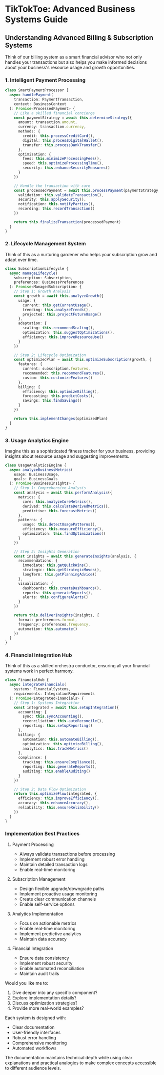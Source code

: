 # TikTokToe: Advanced Business Systems Guide

## Understanding Advanced Billing & Subscription Systems

Think of our billing system as a smart financial advisor who not only handles your transactions but also helps you make informed decisions about your business's resource usage and growth opportunities.

### 1. Intelligent Payment Processing

```typescript
class SmartPaymentProcessor {
  async handlePayment(
    transaction: PaymentTransaction,
    context: BusinessContext
  ): Promise<ProcessedPayment> {
    // Like a skilled financial concierge
    const paymentStrategy = await this.determineStrategy({
      amount: transaction.amount,
      currency: transaction.currency,
      methods: {
        credit: this.processCreditCard(),
        digital: this.processDigitalWallet(),
        transfer: this.processBankTransfer()
      },
      optimization: {
        fees: this.minimizeProcessingFees(),
        speed: this.optimizeProcessingTime(),
        security: this.enhanceSecurityMeasures()
      }
    })

    // Handle the transaction with care
    const processedPayment = await this.processPayment(paymentStrategy, {
      validation: this.validateTransaction(),
      security: this.applySecurity(),
      notification: this.notifyParties(),
      recording: this.recordTransaction()
    })

    return this.finalizeTransaction(processedPayment)
  }
}
```

### 2. Lifecycle Management System

Think of this as a nurturing gardener who helps your subscription grow and adapt over time.

```typescript
class SubscriptionLifecycle {
  async manageLifecycle(
    subscription: Subscription,
    preferences: BusinessPreferences
  ): Promise<ManagedSubscription> {
    // Step 1: Growth Analysis
    const growth = await this.analyzeGrowth({
      usage: {
        current: this.getCurrentUsage(),
        trending: this.analyzeTrends(),
        projected: this.projectFutureUsage()
      },
      adaptation: {
        scaling: this.recommendScaling(),
        optimization: this.suggestOptimizations(),
        efficiency: this.improveResourceUse()
      }
    })

    // Step 2: Lifecycle Optimization
    const optimizedPlan = await this.optimizeSubscription(growth, {
      features: {
        current: subscription.features,
        recommended: this.recommendFeatures(),
        custom: this.customizeFeatures()
      },
      billing: {
        efficiency: this.optimizeBilling(),
        forecasting: this.predictCosts(),
        savings: this.findSavings()
      }
    })

    return this.implementChanges(optimizedPlan)
  }
}
```

### 3. Usage Analytics Engine

Imagine this as a sophisticated fitness tracker for your business, providing insights about resource usage and suggesting improvements.

```typescript
class UsageAnalyticsEngine {
  async analyzeBusinessMetrics(
    usage: BusinessUsage,
    goals: BusinessGoals
  ): Promise<BusinessInsights> {
    // Step 1: Comprehensive Analysis
    const analysis = await this.performAnalysis({
      metrics: {
        core: this.analyzeCoreMetrics(),
        derived: this.calculateDerivedMetrics(),
        predictive: this.forecastMetrics()
      },
      patterns: {
        usage: this.detectUsagePatterns(),
        efficiency: this.measureEfficiency(),
        optimization: this.findOptimizations()
      }
    })

    // Step 2: Insights Generation
    const insights = await this.generateInsights(analysis, {
      recommendations: {
        immediate: this.getQuickWins(),
        strategic: this.getStrategicMoves(),
        longTerm: this.getPlanningAdvice()
      },
      visualization: {
        dashboards: this.createDashboards(),
        reports: this.generateReports(),
        alerts: this.configureAlerts()
      }
    })

    return this.deliverInsights(insights, {
      format: preferences.format,
      frequency: preferences.frequency,
      automation: this.automate()
    })
  }
}
```

### 4. Financial Integration Hub

Think of this as a skilled orchestra conductor, ensuring all your financial systems work in perfect harmony.

```typescript
class FinancialHub {
  async integrateFinancials(
    systems: FinancialSystems,
    requirements: IntegrationRequirements
  ): Promise<IntegratedFinancials> {
    // Step 1: Systems Integration
    const integrated = await this.setupIntegration({
      accounting: {
        sync: this.syncAccounting(),
        reconciliation: this.autoReconcile(),
        reporting: this.setupReporting()
      },
      billing: {
        automation: this.automateBilling(),
        optimization: this.optimizeBilling(),
        analytics: this.trackMetrics()
      },
      compliance: {
        tracking: this.ensureCompliance(),
        reporting: this.generateReports(),
        auditing: this.enableAuditing()
      }
    })

    // Step 2: Data Flow Optimization
    return this.optimizeFlow(integrated, {
      efficiency: this.improveEfficiency(),
      accuracy: this.enhanceAccuracy(),
      reliability: this.ensureReliability()
    })
  }
}
```

### Implementation Best Practices

1. Payment Processing
   * Always validate transactions before processing
   * Implement robust error handling
   * Maintain detailed transaction logs
   * Enable real-time monitoring

2. Subscription Management
   * Design flexible upgrade/downgrade paths
   * Implement proactive usage monitoring
   * Create clear communication channels
   * Enable self-service options

3. Analytics Implementation
   * Focus on actionable metrics
   * Enable real-time monitoring
   * Implement predictive analytics
   * Maintain data accuracy

4. Financial Integration
   * Ensure data consistency
   * Implement robust security
   * Enable automated reconciliation
   * Maintain audit trails

Would you like me to:
1. Dive deeper into any specific component?
2. Explore implementation details?
3. Discuss optimization strategies?
4. Provide more real-world examples?

Each system is designed with:
- Clear documentation
- User-friendly interfaces
- Robust error handling
- Comprehensive monitoring
- Automated workflows

The documentation maintains technical depth while using clear explanations and practical analogies to make complex concepts accessible to different audience levels.